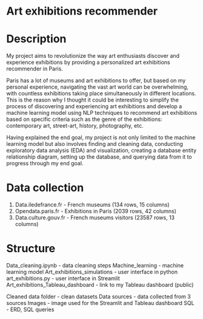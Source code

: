 # Art exhibitions recommender

# Description

My project aims to revolutionize the way art enthusiasts discover and experience exhibitions by providing a personalized art exhibitions recommender in Paris.

Paris has a lot of museums and art exhibitions to offer, but based on my personal experience, navigating the vast art world can be overwhelming, with countless exhibitions taking place simultaneously in different locations.
This is the reason why I thought it could be interesting to simplify the process of discovering and experiencing art exhibitions and develop a machine learning model using NLP techniques to recommend art exhibitions based on specific criteria such as the genre of the exhibitions: contemporary art, street-art, history, photography, etc.

Having explained the end goal, my project is not only limited to the machine learning model but also involves finding and cleaning data, conducting exploratory data analysis (EDA) and visualization, creating a database entity relationship diagram, setting up the database, and querying data from it to progress through my end goal.

# Data collection

1.	Data.iledefrance.fr - French museums (134 rows, 15 columns)
2.	Opendata.paris.fr - Exhibitions in Paris (2039 rows, 42 columns)
3.	Data.culture.gouv.fr - French museums visitors (23587 rows, 13 columns)

# Structure

Data_cleaning.ipynb - data cleaning steps
Machine_learning - machine learning model
Art_exhibitions_simulations - user interface in python
art_exhibitions.py - user interface in Streamlit
Art_exhibitions_Tableau_dashboard - link to my Tableau dashboard (public)

Cleaned data folder - clean datasets
Data sources - data collected from 3 sources
Images - image used for the Streamlit and Tableau dashboard
SQL - ERD, SQL queries






